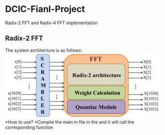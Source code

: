 # DCIC-Fianl-Project
Radix-2 FFT and Radix-4 FFT implementation
## Radix-2 FFT
The system architecture is as follows:
![image](https://github.com/WilkinsYang/DCIC-Fianl-Project/blob/main/system%20architecture.png)
*How to use?
  *Complie the main.m file in the and it will call the corresponding function

